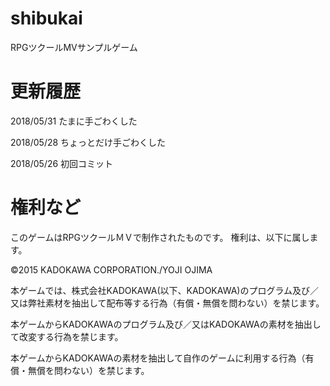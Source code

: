 # shibukai
RPGツクールMVサンプルゲーム

# 更新履歴
2018/05/31 たまに手ごわくした

2018/05/28 ちょっとだけ手ごわくした

2018/05/26 初回コミット


# 権利など

このゲームはRPGツクールＭＶで制作されたものです。
権利は、以下に属します。

©2015 KADOKAWA CORPORATION./YOJI OJIMA

本ゲームでは、株式会社KADOKAWA(以下、KADOKAWA)のプログラム及び／又は弊社素材を抽出して配布等する行為（有償・無償を問わない）を禁じます。

本ゲームからKADOKAWAのプログラム及び／又はKADOKAWAの素材を抽出して改変する行為を禁じます。

本ゲームからKADOKAWAの素材を抽出して自作のゲームに利用する行為（有償・無償を問わない）を禁じます。
